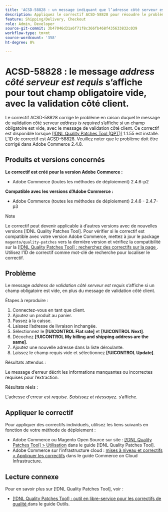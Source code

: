 ```yaml
---
title: 'ACSD-58828 : un message indiquant que l’adresse côté serveur est requise s’affiche pour tout champ obligatoire vide, avec une validation côté client.'
description: Appliquez le correctif ACSD-58828 pour résoudre le problème Adobe Commerce en raison duquel le message de validation côté serveur *address is required* s’affiche si un champ obligatoire est vide, avec le message de validation côté client.
feature: Shipping/Delivery, Checkout
role: Admin, Developer
source-git-commit: 3b47046d31a6f71f8c366fb468f435633832c039
workflow-type: tm+mt
source-wordcount: '358'
ht-degree: 0%

---
```



# ACSD-58828 : le message *address côté serveur est requis* s’affiche pour tout champ obligatoire vide, avec la validation côté client.

Le correctif ACSD-58828 corrige le problème en raison duquel le message de validation côté serveur *address is required* s’affiche si un champ obligatoire est vide, avec le message de validation côté client. Ce correctif est disponible lorsque [[!DNL Quality Patches Tool (QPT)]](/help/tools/quality-patches-tool/quality-patches-tool-to-self-serve-quality-patches.md) 1.1.55 est installé. L’ID de correctif est ACSD-58828. Veuillez noter que le problème doit être corrigé dans Adobe Commerce 2.4.8.

## Produits et versions concernés

**Le correctif est créé pour la version Adobe Commerce :**
* Adobe Commerce (toutes les méthodes de déploiement) 2.4.6-p2

**Compatible avec les versions d’Adobe Commerce :**
* Adobe Commerce (toutes les méthodes de déploiement) 2.4.6 - 2.4.7-p3

>[!NOTE]
>
>Le correctif peut devenir applicable à d’autres versions avec de nouvelles versions [!DNL Quality Patches Tool]. Pour vérifier si le correctif est compatible avec votre version Adobe Commerce, mettez à jour le package `magento/quality-patches` vers la dernière version et vérifiez la compatibilité sur la [[!DNL Quality Patches Tool] : recherchez des correctifs sur la page ](https://experienceleague.adobe.com/tools/commerce-quality-patches/index.html). Utilisez l’ID de correctif comme mot-clé de recherche pour localiser le correctif.

## Problème

Le message *address de validation côté serveur est requis* s’affiche si un champ obligatoire est vide, en plus du message de validation côté client.

Étapes à reproduire :

1. Connectez-vous en tant que client.
1. Ajoutez un produit au panier.
1. Passez à la caisse.
1. Laissez l’adresse de livraison inchangée.
1. Sélectionnez le **[!UICONTROL Flat rate]** et **[!UICONTROL Next]**.
1. Décochez **[!UICONTROL My billing and shipping address are the same]**.
1. Ajoutez une nouvelle adresse dans la liste déroulante.
1. Laissez le champ requis vide et sélectionnez **[!UICONTROL Update]**.

Résultats attendus :

Le message d’erreur décrit les informations manquantes ou incorrectes requises pour l’extraction.

Résultats réels :

L&#39;adresse d&#39;erreur *est requise. Saisissez et réessayez.* s’affiche.

## Appliquer le correctif

Pour appliquer des correctifs individuels, utilisez les liens suivants en fonction de votre méthode de déploiement :

* Adobe Commerce ou Magento Open Source sur site : [[!DNL Quality Patches Tool] > Utilisation](/help/tools/quality-patches-tool/usage.md) dans le guide [!DNL Quality Patches Tool].
* Adobe Commerce sur l’infrastructure cloud : [mises à niveau et correctifs > Appliquer les correctifs](https://experienceleague.adobe.com/docs/commerce-cloud-service/user-guide/develop/upgrade/apply-patches.html) dans le guide Commerce on Cloud Infrastructure.

## Lecture connexe

Pour en savoir plus sur [!DNL Quality Patches Tool], voir :

* [[!DNL Quality Patches Tool] : outil en libre-service pour les correctifs de qualité ](/help/tools/quality-patches-tool/quality-patches-tool-to-self-serve-quality-patches.md) dans le guide Outils.
